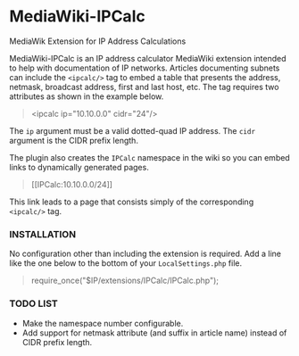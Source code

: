 MediaWiki-IPCalc
================

MediaWik Extension for IP Address Calculations

MediaWiki-IPCalc is an IP address calculator MediaWiki extension intended to
help with documentation of IP networks.  Articles documenting subnets can
include the `<ipcalc/>` tag to embed a table that presents the address, netmask,
broadcast address, first and last host, etc.  The tag requires two attributes
as shown in the example below.

> &lt;ipcalc ip="10.10.0.0" cidr="24"/&gt;

The `ip` argument must be a valid dotted-quad IP address.  The `cidr` argument
is the CIDR prefix length.

The plugin also creates the `IPCalc` namespace in the wiki so you can embed
links to dynamically generated pages.

> [[IPCalc:10.10.0.0/24]]

This link leads to a page that consists simply of the corresponding `<ipcalc/>`
tag.

### INSTALLATION

No configuration other than including the extension is required.  Add a line
like the one below to the bottom of your `LocalSettings.php` file.

> require_once("$IP/extensions/IPCalc/IPCalc.php");

### TODO LIST
* Make the namespace number configurable.
* Add support for netmask attribute (and suffix in article name) instead of CIDR prefix length.

